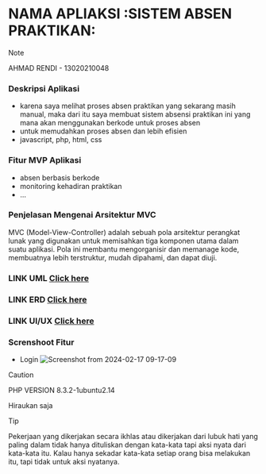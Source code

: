 # NAMA APLIAKSI :SISTEM ABSEN PRAKTIKAN:
> [!NOTE]
> AHMAD RENDI - 13020210048


### Deskripsi Aplikasi
- karena saya melihat proses absen praktikan yang sekarang masih manual, maka dari itu saya membuat sistem absensi praktikan ini yang mana akan menggunakan berkode untuk proses absen 
- untuk memudahkan proses absen dan lebih efisien 
- javascript, php, html, css

### Fitur MVP Aplikasi
- absen berbasis berkode
- monitoring kehadiran praktikan
- ...


### Penjelasan Mengenai Arsitektur MVC
MVC (Model-View-Controller) adalah sebuah pola arsitektur perangkat lunak yang digunakan untuk memisahkan tiga komponen utama dalam suatu aplikasi. Pola ini membantu mengorganisir dan memanage kode, membuatnya lebih terstruktur, mudah dipahami, dan dapat diuji.


### LINK UML [Click here](https://drive.google.com/file/d/1eKnj4HIEkuutDrDNhVKZytg2lSaTjQvm/view?usp=sharing)
### LINK ERD [Click here](https://drive.google.com/file/d/1Rn-8b2e0yDgzm0WPLD5kPCc2jNFCbLti/view?usp=sharing)
### LINK UI/UX [Click here](https://drive.google.com/file/d/16i9voax2BozuJBaurVpAUqao3VNE54Px/view?usp=sharing)


### Screnshoot Fitur
  - Login
    ![Screenshot from 2024-02-17 09-17-09](https://github.com/ICLabs-Fikom-UMI/Sistem-Absen-Praktikan/assets/107190972/820799bf-611f-4b48-8988-4139d90b0a1d)


> [!CAUTION]
> PHP VERSION 8.3.2-1ubuntu2.14




Hiraukan saja
> [!TIP]
> Pekerjaan yang dikerjakan secara ikhlas atau dikerjakan dari lubuk hati yang paling dalam tidak hanya dituliskan dengan kata-kata tapi aksi nyata dari kata-kata itu. Kalau hanya sekadar kata-kata setiap orang bisa melakukan itu, tapi tidak untuk aksi nyatanya.
